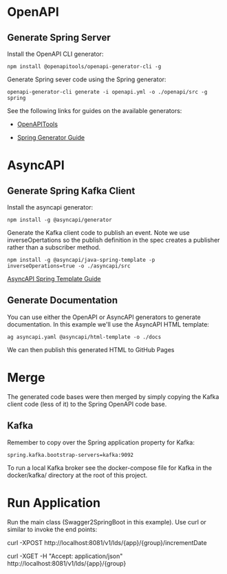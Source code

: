 
# OpenAPI

## Generate Spring Server

Install the OpenAPI CLI generator:

```
npm install @openapitools/openapi-generator-cli -g
```

Generate Spring sever code using the Spring generator:
```
openapi-generator-cli generate -i openapi.yml -o ./openapi/src -g spring
```

See the following links for guides on the available generators:

* [OpenAPITools](https://github.com/OpenAPITools/openapi-generator)

* [Spring Generator Guide](https://github.com/OpenAPITools/openapi-generator/blob/master/docs/generators/spring.md)

# AsyncAPI

## Generate Spring Kafka Client

Install the asyncapi generator:

```
npm install -g @asyncapi/generator
```

Generate the Kafka client code to publish an event.
Note we use inverseOpertations so the publish definition in the spec creates a publisher rather than a subscriber method.

```
npm install -g @asyncapi/java-spring-template -p inverseOperations=true -o ./asyncapi/src
```

[AsyncAPI Spring Template Guide](https://github.com/asyncapi/java-spring-template)

## Generate Documentation

You can use either the OpenAPI or AsyncAPI generators to generate documentation.
In this example we'll use the AsyncAPI HTML template:

```
ag asyncapi.yaml @asyncapi/html-template -o ./docs
```
We can then publish this generated HTML to GitHub Pages

# Merge

The generated code bases were then merged by simply copying the Kafka client code (less of it) to the Spring OpenAPI code base.

## Kafka
Remember to copy over the Spring application property for Kafka:
```
spring.kafka.bootstrap-servers=kafka:9092
```

To run a local Kafka broker see the docker-compose file for Kafka in the docker/kafka/ directory at the root of this project.

# Run Application

Run the main class (Swagger2SpringBoot in this example).
Use curl or similar to invoke the end points:

curl -XPOST http://localhost:8081/v1/lds/{app}/{group}/incrementDate

curl -XGET -H "Accept: application/json" http://localhost:8081/v1/lds/{app}/{group}


